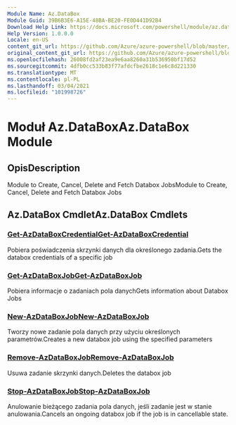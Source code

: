 ```yaml
---
Module Name: Az.DataBox
Module Guid: 39B6B3E6-A15E-48BA-BE20-FE0D441D92B4
Download Help Link: https://docs.microsoft.com/powershell/module/az.databox
Help Version: 1.0.0.0
Locale: en-US
content_git_url: https://github.com/Azure/azure-powershell/blob/master/src/DataBox/DataBox/help/Az.DataBox.md
original_content_git_url: https://github.com/Azure/azure-powershell/blob/master/src/DataBox/DataBox/help/Az.DataBox.md
ms.openlocfilehash: 26008fd2af23ea9e6aa8260a31b536950bf17d52
ms.sourcegitcommit: 4dfb0cc533b83f77afdcfbe2618c1e6c8d221330
ms.translationtype: MT
ms.contentlocale: pl-PL
ms.lasthandoff: 03/04/2021
ms.locfileid: "101998726"
---
```

# <span data-ttu-id="d1d5b-101">Moduł Az.DataBox</span><span class="sxs-lookup"><span data-stu-id="d1d5b-101">Az.DataBox Module</span></span>
## <span data-ttu-id="d1d5b-102">Opis</span><span class="sxs-lookup"><span data-stu-id="d1d5b-102">Description</span></span>
<span data-ttu-id="d1d5b-103">Module to Create, Cancel, Delete and Fetch Databox Jobs</span><span class="sxs-lookup"><span data-stu-id="d1d5b-103">Module to Create, Cancel, Delete and Fetch Databox Jobs</span></span>

## <span data-ttu-id="d1d5b-104">Az.DataBox Cmdlet</span><span class="sxs-lookup"><span data-stu-id="d1d5b-104">Az.DataBox Cmdlets</span></span>
### [<span data-ttu-id="d1d5b-105">Get-AzDataBoxCredential</span><span class="sxs-lookup"><span data-stu-id="d1d5b-105">Get-AzDataBoxCredential</span></span>](Get-AzDataBoxCredential.md)
<span data-ttu-id="d1d5b-106">Pobiera poświadczenia skrzynki danych dla określonego zadania.</span><span class="sxs-lookup"><span data-stu-id="d1d5b-106">Gets the databox credentials of a specific job</span></span>

### [<span data-ttu-id="d1d5b-107">Get-AzDataBoxJob</span><span class="sxs-lookup"><span data-stu-id="d1d5b-107">Get-AzDataBoxJob</span></span>](Get-AzDataBoxJob.md)
<span data-ttu-id="d1d5b-108">Pobiera informacje o zadaniach pola danych</span><span class="sxs-lookup"><span data-stu-id="d1d5b-108">Gets information about Databox Jobs</span></span>

### [<span data-ttu-id="d1d5b-109">New-AzDataBoxJob</span><span class="sxs-lookup"><span data-stu-id="d1d5b-109">New-AzDataBoxJob</span></span>](New-AzDataBoxJob.md)
<span data-ttu-id="d1d5b-110">Tworzy nowe zadanie pola danych przy użyciu określonych parametrów.</span><span class="sxs-lookup"><span data-stu-id="d1d5b-110">Creates a new databox job using the specified parameters</span></span>

### [<span data-ttu-id="d1d5b-111">Remove-AzDataBoxJob</span><span class="sxs-lookup"><span data-stu-id="d1d5b-111">Remove-AzDataBoxJob</span></span>](Remove-AzDataBoxJob.md)
<span data-ttu-id="d1d5b-112">Usuwa zadanie skrzynki danych.</span><span class="sxs-lookup"><span data-stu-id="d1d5b-112">Deletes the databox job</span></span>

### [<span data-ttu-id="d1d5b-113">Stop-AzDataBoxJob</span><span class="sxs-lookup"><span data-stu-id="d1d5b-113">Stop-AzDataBoxJob</span></span>](Stop-AzDataBoxJob.md)
<span data-ttu-id="d1d5b-114">Anulowanie bieżącego zadania pola danych, jeśli zadanie jest w stanie anulowania.</span><span class="sxs-lookup"><span data-stu-id="d1d5b-114">Cancels an ongoing databox job if the job is in cancellable state.</span></span>

